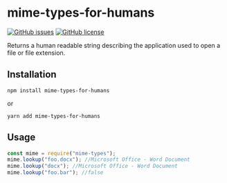 # mime-types-for-humans

[![GitHub issues](https://img.shields.io/github/issues/erikmhauck/mime-types-for-humans)](https://github.com/erikmhauck/mime-types-for-humans/issues)
[![GitHub license](https://img.shields.io/github/license/erikmhauck/mime-types-for-humans)](https://github.com/erikmhauck/mime-types-for-humans/blob/main/LICENSE)

Returns a human readable string describing the application used to open a file or file extension.

## Installation

`npm install mime-types-for-humans`

or

`yarn add mime-types-for-humans`

## Usage

```js
const mime = require("mime-types");
mime.lookup("foo.docx"); //Microsoft Office - Word Document
mime.lookup("docx"); //Microsoft Office - Word Document
mime.lookup("foo.bar"); //false
```
